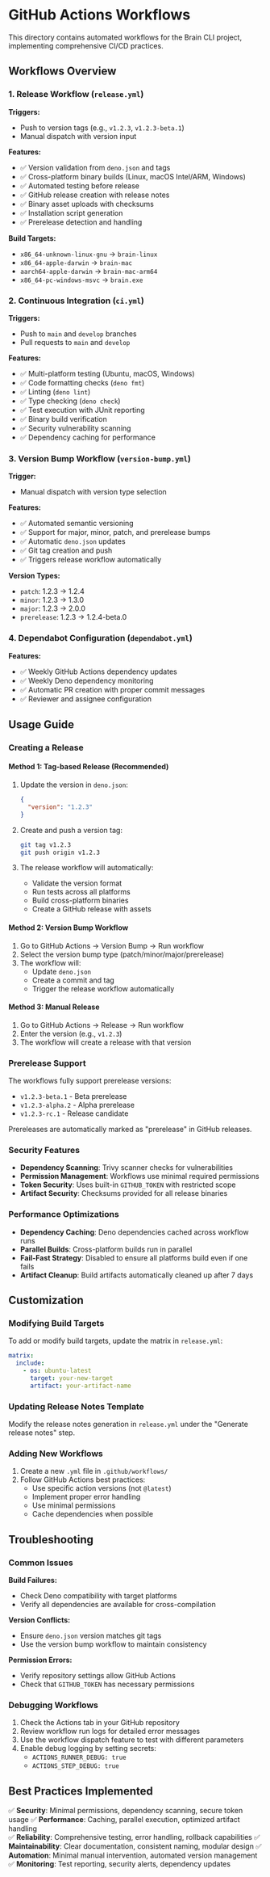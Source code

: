 # GitHub Actions Workflows

This directory contains automated workflows for the Brain CLI project, implementing comprehensive CI/CD practices.

## Workflows Overview

### 1. Release Workflow (`release.yml`)

**Triggers:**
- Push to version tags (e.g., `v1.2.3`, `v1.2.3-beta.1`)
- Manual dispatch with version input

**Features:**
- ✅ Version validation from `deno.json` and tags
- ✅ Cross-platform binary builds (Linux, macOS Intel/ARM, Windows)
- ✅ Automated testing before release
- ✅ GitHub release creation with release notes
- ✅ Binary asset uploads with checksums
- ✅ Installation script generation
- ✅ Prerelease detection and handling

**Build Targets:**
- `x86_64-unknown-linux-gnu` → `brain-linux`
- `x86_64-apple-darwin` → `brain-mac`
- `aarch64-apple-darwin` → `brain-mac-arm64`
- `x86_64-pc-windows-msvc` → `brain.exe`

### 2. Continuous Integration (`ci.yml`)

**Triggers:**
- Push to `main` and `develop` branches
- Pull requests to `main` and `develop`

**Features:**
- ✅ Multi-platform testing (Ubuntu, macOS, Windows)
- ✅ Code formatting checks (`deno fmt`)
- ✅ Linting (`deno lint`)
- ✅ Type checking (`deno check`)
- ✅ Test execution with JUnit reporting
- ✅ Binary build verification
- ✅ Security vulnerability scanning
- ✅ Dependency caching for performance

### 3. Version Bump Workflow (`version-bump.yml`)

**Trigger:**
- Manual dispatch with version type selection

**Features:**
- ✅ Automated semantic versioning
- ✅ Support for major, minor, patch, and prerelease bumps
- ✅ Automatic `deno.json` updates
- ✅ Git tag creation and push
- ✅ Triggers release workflow automatically

**Version Types:**
- `patch`: 1.2.3 → 1.2.4
- `minor`: 1.2.3 → 1.3.0
- `major`: 1.2.3 → 2.0.0
- `prerelease`: 1.2.3 → 1.2.4-beta.0

### 4. Dependabot Configuration (`dependabot.yml`)

**Features:**
- ✅ Weekly GitHub Actions dependency updates
- ✅ Weekly Deno dependency monitoring
- ✅ Automatic PR creation with proper commit messages
- ✅ Reviewer and assignee configuration

## Usage Guide

### Creating a Release

#### Method 1: Tag-based Release (Recommended)
1. Update the version in `deno.json`:
   ```json
   {
     "version": "1.2.3"
   }
   ```

2. Create and push a version tag:
   ```bash
   git tag v1.2.3
   git push origin v1.2.3
   ```

3. The release workflow will automatically:
   - Validate the version format
   - Run tests across all platforms
   - Build cross-platform binaries
   - Create a GitHub release with assets

#### Method 2: Version Bump Workflow
1. Go to GitHub Actions → Version Bump → Run workflow
2. Select the version bump type (patch/minor/major/prerelease)
3. The workflow will:
   - Update `deno.json`
   - Create a commit and tag
   - Trigger the release workflow automatically

#### Method 3: Manual Release
1. Go to GitHub Actions → Release → Run workflow
2. Enter the version (e.g., `v1.2.3`)
3. The workflow will create a release with that version

### Prerelease Support

The workflows fully support prerelease versions:
- `v1.2.3-beta.1` - Beta prerelease
- `v1.2.3-alpha.2` - Alpha prerelease  
- `v1.2.3-rc.1` - Release candidate

Prereleases are automatically marked as "prerelease" in GitHub releases.

### Security Features

- **Dependency Scanning**: Trivy scanner checks for vulnerabilities
- **Permission Management**: Workflows use minimal required permissions
- **Token Security**: Uses built-in `GITHUB_TOKEN` with restricted scope
- **Artifact Security**: Checksums provided for all release binaries

### Performance Optimizations

- **Dependency Caching**: Deno dependencies cached across workflow runs
- **Parallel Builds**: Cross-platform builds run in parallel
- **Fail-Fast Strategy**: Disabled to ensure all platforms build even if one fails
- **Artifact Cleanup**: Build artifacts automatically cleaned up after 7 days

## Customization

### Modifying Build Targets

To add or modify build targets, update the matrix in `release.yml`:

```yaml
matrix:
  include:
    - os: ubuntu-latest
      target: your-new-target
      artifact: your-artifact-name
```

### Updating Release Notes Template

Modify the release notes generation in `release.yml` under the "Generate release notes" step.

### Adding New Workflows

1. Create a new `.yml` file in `.github/workflows/`
2. Follow GitHub Actions best practices:
   - Use specific action versions (not `@latest`)
   - Implement proper error handling
   - Use minimal permissions
   - Cache dependencies when possible

## Troubleshooting

### Common Issues

**Build Failures:**
- Check Deno compatibility with target platforms
- Verify all dependencies are available for cross-compilation

**Version Conflicts:**
- Ensure `deno.json` version matches git tags
- Use the version bump workflow to maintain consistency

**Permission Errors:**
- Verify repository settings allow GitHub Actions
- Check that `GITHUB_TOKEN` has necessary permissions

### Debugging Workflows

1. Check the Actions tab in your GitHub repository
2. Review workflow run logs for detailed error messages
3. Use the workflow dispatch feature to test with different parameters
4. Enable debug logging by setting secrets:
   - `ACTIONS_RUNNER_DEBUG: true`
   - `ACTIONS_STEP_DEBUG: true`

## Best Practices Implemented

✅ **Security**: Minimal permissions, dependency scanning, secure token usage
✅ **Performance**: Caching, parallel execution, optimized artifact handling  
✅ **Reliability**: Comprehensive testing, error handling, rollback capabilities
✅ **Maintainability**: Clear documentation, consistent naming, modular design
✅ **Automation**: Minimal manual intervention, automated version management
✅ **Monitoring**: Test reporting, security alerts, dependency updates